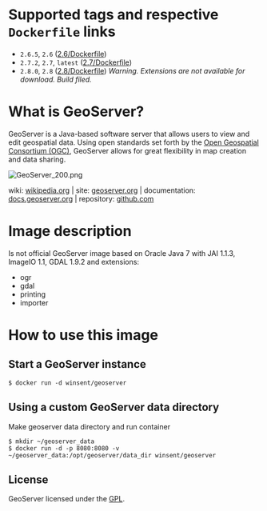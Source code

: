# Supported tags and respective `Dockerfile` links #

- `2.6.5`, `2.6` ([2.6/Dockerfile](https://bitbucket.org/ololoteam/geoserver-docker/src/979bbd32af9db976a231974a7c236527b1499e89/2.6))
- `2.7.2`, `2.7`, `latest` ([2.7/Dockerfile](https://bitbucket.org/ololoteam/geoserver-docker/src/e68aae3d583f1706c2bbd737067ad4da76d0d9b5/2.7))
- `2.8.0`, `2.8` ([2.8/Dockerfile](https://bitbucket.org/ololoteam/geoserver-docker/src/e68aae3d583f1706c2bbd737067ad4da76d0d9b5/2.8)) *Warning. Extensions are not available for download. Build filed.*

# What is GeoServer? #
GeoServer is a Java-based software server that allows users to view and edit geospatial data. Using open standards set forth by the [Open Geospatial Consortium (OGC)](http://www.opengeospatial.org/), GeoServer allows for great flexibility in map creation and data sharing.

![GeoServer_200.png](http://static.geoserver.org/images/GeoServer_200.png)

wiki: [wikipedia.org](https://wikipedia.org/wiki/GeoServer) | site: [geoserver.org](http://geoserver.org/) | documentation: [docs.geoserver.org](http://docs.geoserver.org/) | repository: [github.com](https://github.com/geoserver/geoserver)
# Image description #

Is not official GeoServer image based on Oracle Java 7 with JAI 1.1.3, ImageIO 1.1, GDAL 1.9.2 and extensions:

* ogr
* gdal
* printing
* importer

# How to use this image #
## Start a GeoServer instance ##

```console
$ docker run -d winsent/geoserver

```

## Using a custom GeoServer data directory ##
Make geoserver data directory and run container
```console
$ mkdir ~/geoserver_data
$ docker run -d -p 8080:8080 -v ~/geoserver_data:/opt/geoserver/data_dir winsent/geoserver

```

## License ##
GeoServer licensed under the [GPL](http://www.gnu.org/licenses/old-licenses/gpl-2.0.html).